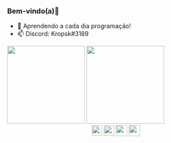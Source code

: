 ### Bem-vindo(a)👋


- 🌱 Aprendendo a cada dia programação!
- 📫 Discord: Kropsk#3189 


<div>
<a href="https://github.com/kropsk"></a>
<img height="180em" src="https://github-readme-stats.vercel.app/api?username=kropsk&theme=dracula&show_icons=true">
<img height="180em" src="https://github-readme-stats.vercel.app/api/top-langs/?username=kropsk&theme=dracula"
</div>

<div align="center">
  <img align="center" width="24px" src="https://cdn.jsdelivr.net/gh/devicons/devicon/icons/javascript/javascript-original.svg" />
  <img align="center" width="24px" src="https://upload.wikimedia.org/wikipedia/commons/thumb/1/1b/Svelte_Logo.svg/1200px-Svelte_Logo.svg.png" />
  <img align="center" width="26px" src="https://cdn.jsdelivr.net/gh/devicons/devicon/icons/html5/html5-original.svg" />
  <img align="center" width="26px" src="https://cdn.jsdelivr.net/gh/devicons/devicon/icons/css3/css3-original.svg" />

</div>
